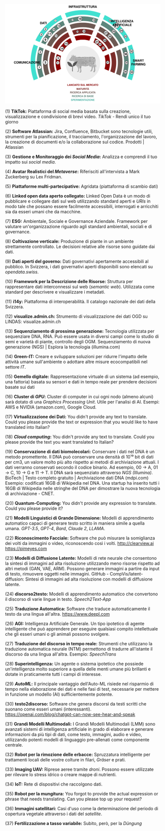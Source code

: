 ![](technology-radar.png)


(1) **TikTok:** Piattaforma di social media basata sulla creazione, visualizzazione e condivisione di brevi video. *TikTok* - Rendi unico il tuo giorno

(2) **Software Atlassian:** Jira, Confluence, Bitbucket sono tecnologie utili, strumenti per la pianificazione, il tracciamento, l'organizzazione del lavoro, la creazione di documenti e/o la collaborazione sul codice. Prodotti | Atlassian

(3) **Gestione e Monitoraggio dei *Social Media*:** Analizza e comprendi il tuo impatto sui *social media*.

(4) **Avatar Realistici del *Metaverse*:** Riferisciti all'intervista a Mark Zuckerberg su Lex Fridman.

(5) **Piattaforme multi-partecipative:** Agridata (piattaforma di scambio dati)

(6) **Linked open data aperto collegato:** Linked Open Data è un modo di pubblicare e collegare dati sul web utilizzando standard aperti e *URIs* in modo tale che possano essere facilmente accessibili, interrogati e arricchiti sia da esseri umani che da macchine.

(7) **ESG:** Ambientale, Sociale e Governance Aziendale. Framework per valutare un'organizzazione riguardo agli standard ambientali, sociali e di governance.

(8) **Coltivazione verticale:** Produzione di piante in un ambiente strettamente controllato. Le decisioni relative alle risorse sono guidate dai dati.

(9) **Dati aperti del governo:** Dati governativi apertamente accessibili al pubblico. In Svizzera, i dati governativi aperti disponibili sono elencati su *opendata.swiss*.

(10) **Framework per la Descrizione delle Risorse:** Struttura per rappresentare dati interconnessi sul web (*semantic web*). Utilizzata come standard per descrivere e visualizzare i metadati.

(11) **i14y:** Piattaforma di interoperabilità. Il catalogo nazionale dei dati della Svizzera.

(12) **visualize.admin.ch:** Strumento di visualizzazione dei dati OGD su LINDAS: visualize.admin.ch

(13) **Sequenziamento di prossima generazione:** Tecnologia utilizzata per sequenziare DNA, RNA. Può essere usata in diversi campi come lo studio di semi e varietà di piante, controllo degli OGM. Sequenziamento di nuova generazione (NGS) | Esplora la tecnologia (illumina.com)

(14) **Green-IT:** Creare e sviluppare soluzioni per ridurre l'impatto delle attività umane sull'ambiente o adottare altre misure ecocompatibili nel settore *IT*.

(15) **Gemello digitale:** Rappresentazione virtuale di un sistema (ad esempio, una fattoria) basata su sensori e dati in tempo reale per prendere decisioni basate sui dati

(16) **Cluster di *GPU*:** Cluster di computer in cui ogni nodo (almeno alcuni) sarà dotato di una *Graphics Processing Unit*. Utile per l'analisi di AI. Esempi: AWS e NVIDIA (amazon.com), Google Cloud.

(17) **Virtualizzazione dei Dati:** You didn't provide any text to translate. Could you please provide the text or expression that you would like to have translated into Italian?

(18) ***Cloud computing*:** You didn't provide any text to translate. Could you please provide the text you want translated to Italian?

(19) **Conservazione di dati biomolecolari:** Conservare i dati nel DNA è un metodo promettente. Il DNA può conservare una densità di 10¹⁹ bit di dati per cm3, un valore molto più alto rispetto ai metodi di archiviazione attuali. I dati verranno conservati secondo il codice binario. Ad esempio, 00 -> A, 01 -> C, 10 -> G e 11 -> T. Il DNA sarà sequenziato attraverso *NGS (Illumina)*. BioTech | Testo completo gratuito | Archiviazione dati DNA (mdpi.com) Esempio: codificati 16GB di Wikipedia nel DNA. Una startup ha inserito tutti i 16GB di Wikipedia nelle stringhe del DNA per dimostrare la nuova tecnologia di archiviazione - CNET.

(20) **Quantum-Computing:** You didn't provide any expression to translate. Could you please provide it?

(21) **Modelli Linguistici di Grande Dimensione:** Modelli di apprendimento automatico capaci di generare testo scritto in maniera simile a quella umana. *GPT-3.5*, *GPT-4*, *Bard*, *Claude 2*, *LLAMA*.

(22) **Riconoscimento Facciale:** Software che può misurare la somiglianza dei volti da immagini o video, riconoscendo così i volti. <http://clearview.ai> <https://pimeyes.com>

(23) **Modelli di Diffusione Latente:** Modelli di rete neurale che consentono la sintesi di immagini ad alta risoluzione utilizzando meno risorse rispetto ad altri metodi (GAN, VAE, ARM). Possono generare immagini a partire da input di testo, rimuovere oggetti nelle immagini. GitHub - CompVis/latent-diffusion: Sintesi di immagini ad alta risoluzione con modelli di diffusione latente.

(24) **discorso2testo:** Modelli di apprendimento automatico che convertono il discorso di varie lingue in testo. *Speech2Text-App*

(25) **Traduzione Automatica:** Software che traduce automaticamente il testo da una lingua all'altra. <https://www.deepl.com>

(26) **AGI:** Intelligenza Artificiale Generale. Un tipo ipotetico di agente intelligente che può apprendere per eseguire qualsiasi compito intellettuale che gli esseri umani o gli animali possono svolgere.

(27) **Traduzione del discorso in tempo reale:** Strumenti che utilizzano la traduzione automatica neurale (NTM) permettono di tradurre all'istante il discorso da una lingua all'altra. Esempio: *SpeechTrans*

(28) **Superintelligenza:** Un agente o sistema ipotetico che possiede un'intelligenza molto superiore a quella delle menti umane più brillanti e dotate in praticamente tutti i campi di interesse.

(29) ***AutoML*:** Il principale vantaggio dell'Auto-ML risiede nel risparmio di tempo nella elaborazione dei dati e nelle fasi di test, necessarie per mettere in funzione un modello (AI) sufficientemente potente.

(30) **testo2discorso:** Software che genera discorsi da testi scritti che suonano come esseri umani (interessanti). <https://openai.com/blog/chatgpt-can-now-see-hear-and-speak>

(31) **Grandi Modelli Multimodali:** I Grandi Modelli Multimodali (LMM) sono avanzati sistemi di intelligenza artificiale in grado di elaborare e generare informazioni da più tipi di dati, come testo, immagini, audio e video, utilizzando potenti modelli di linguaggio pre-allenati come componente centrale.

(32) **Robot per la rimozione delle erbacce:** Spruzzatura intelligente per trattamenti locali delle vostre colture in filari, *Gräser* e prati.

(33) **Imaging UAV:** Riprese aeree tramite *droni*. Possono essere utilizzate per rilevare lo stress idrico o creare mappe di nutrienti.

(34) **IoT:** Rete di dispositivi che raccolgono dati.

(35) **Robot per la mungitura:** You forgot to provide the actual expression or phrase that needs translating. Can you please top up your request?

(36) **Immagini satellitari:** Casi d'uso come la determinazione del periodo di copertura vegetale attraverso i dati del *satellite*.

(37) **Fertilizzazione a tasso variabile:** Subito, però, per la *Düngung*